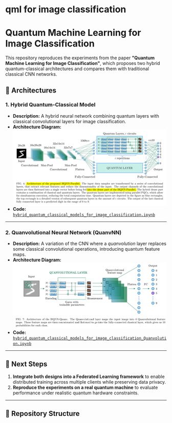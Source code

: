 # qml for image classification
# Quantum Machine Learning for Image Classification

This repository reproduces the experiments from the paper **"Quantum Machine Learning for Image Classification"**, which proposes two hybrid quantum-classical architectures and compares them with traditional classical CNN networks.

## 📌 Architectures

### **1. Hybrid Quantum-Classical Model**
- **Description:** A hybrid neural network combining quantum layers with classical convolutional layers for image classification.
- **Architecture Diagram:**  
  ![Architecture Design 1](images/qml%20Design%201.png)
- **Code:** [`hybrid_quantum_classical_models_for_image_classification.ipynb`](hybrid_quantum_classical_models_for_image_classification.ipynb)

---

### **2. Quanvolutional Neural Network (QuanvNN)**
- **Description:** A variation of the CNN where a *quanvolution* layer replaces some classical convolutional operations, introducing quantum feature maps.
- **Architecture Diagram:**  
  ![Architecture Design 2](images/qml%20Design%202.png)
- **Code:** [`hybrid_quantum_classical_models_for_image_classification_Quanvolution.ipynb`](hybrid_quantum_classical_models_for_image_classification_Quanvolution.ipynb)

---

## 🧪 Next Steps
1. **Integrate both designs into a Federated Learning framework** to enable distributed training across multiple clients while preserving data privacy.  
2. **Reproduce the experiments on a real quantum machine** to evaluate performance under realistic quantum hardware constraints.

---

## 📂 Repository Structure

